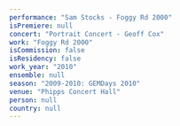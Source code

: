 ```yaml
---
performance: "Sam Stocks - Foggy Rd 2000"
isPremiere: null
concert: "Portrait Concert - Geoff Cox"
work: "Foggy Rd 2000"
isCommission: false
isResidency: false
work_year: "2010"
ensemble: null
season: "2009-2010: GEMDays 2010"
venue: "Phipps Concert Hall"
person: null
country: null
---
```



